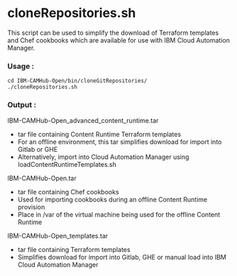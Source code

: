 #  cloneRepositories.sh
This script can be used to simplify the download of Terraform templates and Chef cookbooks which are available for use with IBM Cloud Automation Manager.

### Usage :
```
cd IBM-CAMHub-Open/bin/cloneGitRepositories/
./cloneRepositories.sh
```

### Output :

IBM-CAMHub-Open_advanced_content_runtime.tar
- tar file containing Content Runtime Terraform templates
- For an offline environment, this tar simplifies download for import into Gitlab or GHE
- Alternatively, import into Cloud Automation Manager using loadContentRuntimeTemplates.sh

IBM-CAMHub-Open.tar
- tar file containing Chef cookbooks
- Used for importing cookbooks during an offline Content Runtime provision
- Place in /var of the virtual machine being used for the offline Content Runtime

IBM-CAMHub-Open_templates.tar
- tar file containing Terraform templates
- Simplifies download for import into Gitlab, GHE or manual load into IBM Cloud Automation Manager
